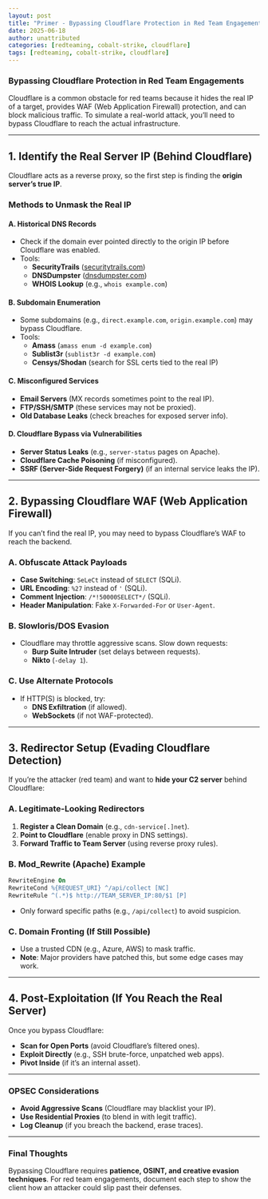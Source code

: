```yaml
---
layout: post
title: "Primer - Bypassing Cloudflare Protection in Red Team Engagements"
date: 2025-06-18
author: unattributed
categories: [redteaming, cobalt-strike, cloudflare]
tags: [redteaming, cobalt-strike, cloudflare]
---
```


### **Bypassing Cloudflare Protection in Red Team Engagements**  
Cloudflare is a common obstacle for red teams because it hides the real IP of a target, provides WAF (Web Application Firewall) protection, and can block malicious traffic. To simulate a real-world attack, you’ll need to bypass Cloudflare to reach the actual infrastructure.  

---

## **1. Identify the Real Server IP (Behind Cloudflare)**  
Cloudflare acts as a reverse proxy, so the first step is finding the **origin server’s true IP**.  

### **Methods to Unmask the Real IP**  
#### **A. Historical DNS Records**  
- Check if the domain ever pointed directly to the origin IP before Cloudflare was enabled.  
- Tools:  
  - **SecurityTrails** ([securitytrails.com](https://securitytrails.com/))  
  - **DNSDumpster** ([dnsdumpster.com](https://dnsdumpster.com/))  
  - **WHOIS Lookup** (e.g., `whois example.com`)  

#### **B. Subdomain Enumeration**  
- Some subdomains (e.g., `direct.example.com`, `origin.example.com`) may bypass Cloudflare.  
- Tools:  
  - **Amass** (`amass enum -d example.com`)  
  - **Sublist3r** (`sublist3r -d example.com`)  
  - **Censys/Shodan** (search for SSL certs tied to the real IP)  

#### **C. Misconfigured Services**  
- **Email Servers** (MX records sometimes point to the real IP).  
- **FTP/SSH/SMTP** (these services may not be proxied).  
- **Old Database Leaks** (check breaches for exposed server info).  

#### **D. Cloudflare Bypass via Vulnerabilities**  
- **Server Status Leaks** (e.g., `server-status` pages on Apache).  
- **Cloudflare Cache Poisoning** (if misconfigured).  
- **SSRF (Server-Side Request Forgery)** (if an internal service leaks the IP).  

---

## **2. Bypassing Cloudflare WAF (Web Application Firewall)**  
If you can’t find the real IP, you may need to bypass Cloudflare’s WAF to reach the backend.  

### **A. Obfuscate Attack Payloads**  
- **Case Switching**: `SeLeCt` instead of `SELECT` (SQLi).  
- **URL Encoding**: `%27` instead of `'` (SQLi).  
- **Comment Injection**: `/*!50000SELECT*/` (SQLi).  
- **Header Manipulation**: Fake `X-Forwarded-For` or `User-Agent`.  

### **B. Slowloris/DOS Evasion**  
- Cloudflare may throttle aggressive scans. Slow down requests:  
  - **Burp Suite Intruder** (set delays between requests).  
  - **Nikto** (`-delay 1`).  

### **C. Use Alternate Protocols**  
- If HTTP(S) is blocked, try:  
  - **DNS Exfiltration** (if allowed).  
  - **WebSockets** (if not WAF-protected).  

---

## **3. Redirector Setup (Evading Cloudflare Detection)**  
If you’re the attacker (red team) and want to **hide your C2 server** behind Cloudflare:  

### **A. Legitimate-Looking Redirectors**  
1. **Register a Clean Domain** (e.g., `cdn-service[.]net`).  
2. **Point to Cloudflare** (enable proxy in DNS settings).  
3. **Forward Traffic to Team Server** (using reverse proxy rules).  

### **B. Mod_Rewrite (Apache) Example**  
```apache
RewriteEngine On
RewriteCond %{REQUEST_URI} ^/api/collect [NC]  
RewriteRule ^(.*)$ http://TEAM_SERVER_IP:80/$1 [P]  
```
- Only forward specific paths (e.g., `/api/collect`) to avoid suspicion.  

### **C. Domain Fronting (If Still Possible)**  
- Use a trusted CDN (e.g., Azure, AWS) to mask traffic.  
- **Note**: Major providers have patched this, but some edge cases may work.  

---

## **4. Post-Exploitation (If You Reach the Real Server)**  
Once you bypass Cloudflare:  
- **Scan for Open Ports** (avoid Cloudflare’s filtered ones).  
- **Exploit Directly** (e.g., SSH brute-force, unpatched web apps).  
- **Pivot Inside** (if it’s an internal asset).  

---

### **OPSEC Considerations**  
- **Avoid Aggressive Scans** (Cloudflare may blacklist your IP).  
- **Use Residential Proxies** (to blend in with legit traffic).  
- **Log Cleanup** (if you breach the backend, erase traces).  

---

### **Final Thoughts**  
Bypassing Cloudflare requires **patience, OSINT, and creative evasion techniques**. For red team engagements, document each step to show the client how an attacker could slip past their defenses.